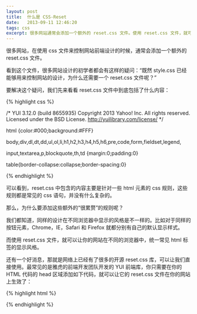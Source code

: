 ```yaml
---
layout: post
title:  什么是 CSS-Reset
date:   2013-09-11 12:46:20
tags: css
excerpt: 很多网站通常会添加一个额外的 reset.css 文件。使用 reset.css 文件，就可以在不同的浏览器中，统一常见 html 标签的显示风格。
---
```

很多网站，在使用 css 文件来控制网站前端设计的时候，通常会添加一个额外的 reset.css 文件。

看到这个文件，很多网站设计的初学者都会有这样的疑问：“既然 style.css 已经能够用来控制网站的设计，为什么还需要一个 reset.css 文件呢？”

要解决这个疑问，我们先来看看 reset.css 文件中到底包括了什么内容：

{% highlight css %}

/*
YUI 3.12.0 (build 8655935)
Copyright 2013 Yahoo! Inc. All rights reserved.
Licensed under the BSD License.
http://yuilibrary.com/license/
*/

html {color:#000;background:#FFF}

body,div,dl,dt,dd,ul,ol,li,h1,h2,h3,h4,h5,h6,pre,code,form,fieldset,legend,

input,textarea,p,blockquote,th,td {margin:0;padding:0}

table{border-collapse:collapse;border-spacing:0}

{% endhighlight %}

可以看到，reset.css 中包含的内容主要是针对一些 html 元素的 css 规则，这些规则都是常见的 css 语句，并没有什么复杂的。

那么，为什么要添加这些额外的“很累赘”的规则呢？

我们都知道，同样的设计在不同浏览器中显示的风格是不一样的。比如对于同样的按钮元素，Chrome，IE，Safari 和 Firefox 就都分别有自己的默认显示样式。

而使用 reset.css 文件，就可以让你的网站在不同的浏览器中，统一常见 html 标签的显示风格。

还有一个好消息，那就是网络上已经有了很多的开源 reset.css 库，可以让我们直接使用。最常见的是雅虎的前端开发团队开发的 YUI 前端库，你只需要在你的 HTML 代码的 head 区域添加如下代码，就可以让它的 reset.css 文件在你的网站上生效了：

{% highlight html %}

<link rel="stylesheet" type="text/css" href="http://yui.yahooapis.com/3.12.0/build/cssreset/cssreset-min.css">

{% endhighlight %}

